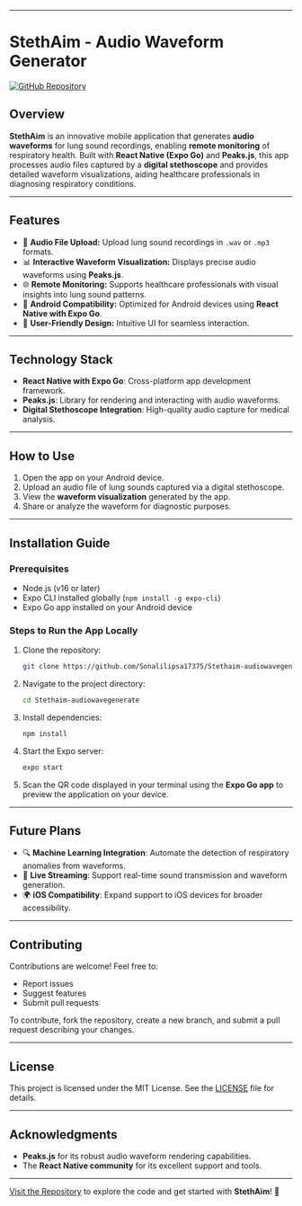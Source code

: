 

---

# **StethAim - Audio Waveform Generator**

[![GitHub Repository](https://img.shields.io/badge/GitHub-Repository-blue)](https://github.com/Sonalilipsa17375/Stethaim-audiowavegenerate)

## **Overview**
**StethAim** is an innovative mobile application that generates **audio waveforms** for lung sound recordings, enabling **remote monitoring** of respiratory health. Built with **React Native (Expo Go)** and **Peaks.js**, this app processes audio files captured by a **digital stethoscope** and provides detailed waveform visualizations, aiding healthcare professionals in diagnosing respiratory conditions.

---

## **Features**
- 📁 **Audio File Upload:** Upload lung sound recordings in `.wav` or `.mp3` formats.
- 📊 **Interactive Waveform Visualization:** Displays precise audio waveforms using **Peaks.js**.
- 🌐 **Remote Monitoring:** Supports healthcare professionals with visual insights into lung sound patterns.
- 📱 **Android Compatibility:** Optimized for Android devices using **React Native with Expo Go**.
- 🎨 **User-Friendly Design:** Intuitive UI for seamless interaction.

---

## **Technology Stack**
- **React Native with Expo Go**: Cross-platform app development framework.
- **Peaks.js**: Library for rendering and interacting with audio waveforms.
- **Digital Stethoscope Integration**: High-quality audio capture for medical analysis.

---

## **How to Use**
1. Open the app on your Android device.
2. Upload an audio file of lung sounds captured via a digital stethoscope.
3. View the **waveform visualization** generated by the app.
4. Share or analyze the waveform for diagnostic purposes.

---

## **Installation Guide**

### **Prerequisites**
- Node.js (v16 or later)
- Expo CLI installed globally (`npm install -g expo-cli`)
- Expo Go app installed on your Android device

### **Steps to Run the App Locally**
1. Clone the repository:
   ```bash
   git clone https://github.com/Sonalilipsa17375/Stethaim-audiowavegenerate.git
   ```
2. Navigate to the project directory:
   ```bash
   cd Stethaim-audiowavegenerate
   ```
3. Install dependencies:
   ```bash
   npm install
   ```
4. Start the Expo server:
   ```bash
   expo start
   ```
5. Scan the QR code displayed in your terminal using the **Expo Go app** to preview the application on your device.

---

## **Future Plans**
- 🔍 **Machine Learning Integration**: Automate the detection of respiratory anomalies from waveforms.
- 📡 **Live Streaming**: Support real-time sound transmission and waveform generation.
- 🌍 **iOS Compatibility**: Expand support to iOS devices for broader accessibility.

---

## **Contributing**
Contributions are welcome! Feel free to:
- Report issues
- Suggest features
- Submit pull requests

To contribute, fork the repository, create a new branch, and submit a pull request describing your changes.

---

## **License**
This project is licensed under the MIT License. See the [LICENSE](LICENSE) file for details.

---

## **Acknowledgments**
- **Peaks.js** for its robust audio waveform rendering capabilities.
- The **React Native community** for its excellent support and tools.

---

[Visit the Repository](https://github.com/Sonalilipsa17375/Stethaim-audiowavegenerate) to explore the code and get started with **StethAim**! 🚀

